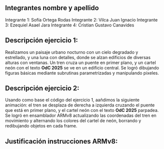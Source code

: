 
## Integrantes nombre y apellido

Integrante 1: Sofía Ortega Rodas
Integrante 2: Vilca Juan Ignacio
Integrante 3: Ezequiel Asael Jara
Integrante 4: Cristian Gustavo Canavides


## Descripción ejercicio 1: 

Realizamos un paisaje urbano nocturno con un cielo degradado y estrellado, y una luna con detalles, donde se alzan edificios de diversas alturas con ventanas. Un tren cruza un puente en primer plano, y un cartel neón con el texto **OdC 2025** se ve en un edificio central. Se logró dibujando figuras básicas mediante subrutinas parametrizadas y manipulando pixeles.



## Descripción ejercicio 2:

Usando como base el código del ejercicio 1, aañdimos la siguiente animación: el tren se desplaza de derecha a izquierda cruzando el puente que está en primer plano, y el cartel neón con el texto **OdC 2025** parpadea. Se logró en ensamblador ARMv8 actualizando las coordenadas del tren en movimiento y alternando los colores del cartel de neón, borrando y redibujando objetos en cada frame.


## Justificación instrucciones ARMv8:
